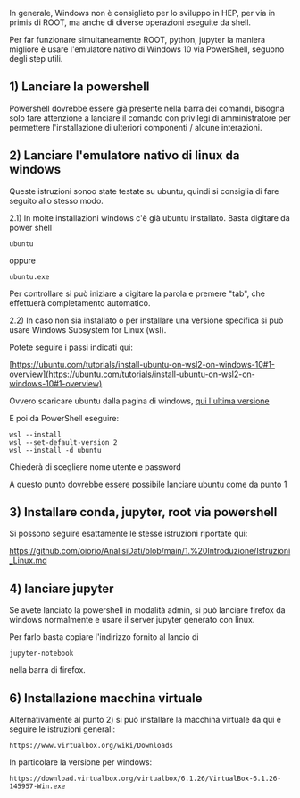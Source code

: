 In generale, Windows non è consigliato per lo sviluppo in HEP, per via in primis di ROOT, ma anche di diverse operazioni eseguite da shell. 

Per far funzionare simultaneamente ROOT, python, jupyter la maniera migliore è usare l'emulatore nativo di Windows 10 via PowerShell, seguono degli step utili.

## 1) Lanciare la powershell

Powershell dovrebbe essere già presente nella barra dei comandi, bisogna solo fare attenzione a lanciare il comando con privilegi di amministratore per permettere l'installazione di ulteriori componenti / alcune interazioni.

## 2) Lanciare l'emulatore nativo di linux da windows

Queste istruzioni sonoo state testate su ubuntu, quindi si consiglia di fare seguito allo stesso modo.

2.1) In molte installazioni windows c'è già ubuntu installato. Basta digitare da power shell
    
    ubuntu 

oppure

    ubuntu.exe
    
Per controllare si può iniziare a digitare la parola e premere "tab", che effettuerà completamento automatico.

2.2) In caso non sia installato o per installare una versione specifica si può usare Windows Subsystem for Linux (wsl). 

Potete seguire i passi indicati qui:

[https://ubuntu.com/tutorials/install-ubuntu-on-wsl2-on-windows-10#1-overview](https://ubuntu.com/tutorials/install-ubuntu-on-wsl2-on-windows-10#1-overview)

Ovvero scaricare ubuntu dalla pagina di windows, [qui l'ultima versione](https://apps.microsoft.com/store/detail/ubuntu/9PDXGNCFSCZV?hl=en-us&gl=us&rtc=1&activetab=pivot%3Aoverviewtab)

E poi da PowerShell eseguire:

    wsl --install
    wsl --set-default-version 2
    wsl --install -d ubuntu

Chiederà di scegliere nome utente e password

A questo punto dovrebbe essere possibile lanciare ubuntu come da punto 1

## 3) Installare conda, jupyter, root via powershell

Si possono seguire esattamente le stesse istruzioni riportate qui:

https://github.com/oiorio/AnalisiDati/blob/main/1.%20Introduzione/Istruzioni_Linux.md

## 4) lanciare jupyter

Se avete lanciato la powershell in modalità admin, si può lanciare firefox da windows normalmente e usare il server jupyter generato con linux.

Per farlo basta copiare l'indirizzo fornito al lancio di 

    jupyter-notebook
 
nella barra di firefox.

## 6) Installazione macchina virtuale

Alternativamente al punto 2) si può installare la macchina virtuale da qui e seguire le istruzioni generali:

    https://www.virtualbox.org/wiki/Downloads

In particolare la versione per windows:

    https://download.virtualbox.org/virtualbox/6.1.26/VirtualBox-6.1.26-145957-Win.exe
